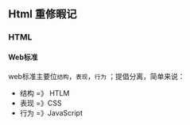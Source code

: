## Html 重修暇记

### HTML

#### Web标准

web标准主要位`结构`，`表现`，`行为` ；提倡分离，简单来说：

- 结构 =》 HTLM
- 表现 =》CSS
- 行为 =》JavaScript

